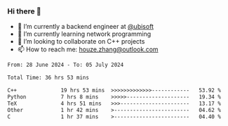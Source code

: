 ### Hi there 👋
- 🔭 I’m currently a backend engineer at [@ubisoft](https://github.com/ubisoft)
- 🌱 I’m currently learning network programming
- 👯 I’m looking to collaborate on C++ projects
- 📫 How to reach me: houze.zhang@outlook.com

<!--START_SECTION:waka-->

```txt
From: 28 June 2024 - To: 05 July 2024

Total Time: 36 hrs 53 mins

C++              19 hrs 53 mins  >>>>>>>>>>>>>------------   53.92 %
Python           7 hrs 8 mins    >>>>>--------------------   19.34 %
TeX              4 hrs 51 mins   >>>----------------------   13.17 %
Other            1 hr 42 mins    >------------------------   04.62 %
C                1 hr 37 mins    >------------------------   04.40 %
```

<!--END_SECTION:waka-->
